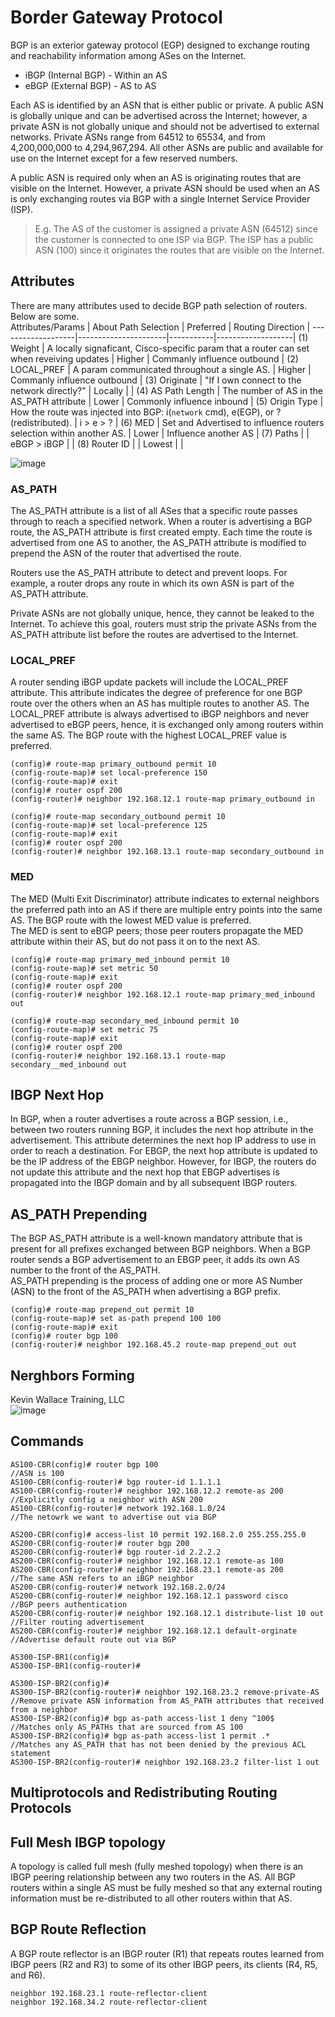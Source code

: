 # Border Gateway Protocol
BGP is an exterior gateway protocol (EGP) designed to exchange routing and reachability information among ASes on the Internet. 
- iBGP (Internal BGP) - Within an AS
- eBGP (External BGP) - AS to AS

Each AS is identified by an ASN that is either public or private. A public ASN is globally unique and can be advertised across the Internet; however, a private ASN is not globally unique and should not be advertised to external networks. Private ASNs range from 64512 to 65534, and from 4,200,000,000 to 4,294,967,294. All other ASNs are public and available for use on the Internet except for a few reserved numbers.  

A public ASN is required only when an AS is originating routes that are visible on the Internet. However, a private ASN should be used when an AS is only exchanging routes via BGP with a single Internet Service Provider (ISP).  
> E.g. The AS of the customer is assigned a private ASN (64512) since the customer is connected to one ISP via BGP. The ISP has a public ASN (100) since it originates the routes that are visible on the Internet.   

## Attributes
There are many attributes used to decide BGP path selection of routers. Below are some.  
Attributes/Params  | About Path Selection | Preferred | Routing Direction |
-------------------|----------------------|-----------|-------------------|
(1) Weight         | A locally signaficant, Cisco-specific param that a router can set when reveiving updates | Higher | Commanly influence outbound |
(2) LOCAL_PREF     | A param communicated throughout a single AS. | Higher | Commanly influence outbound |
(3) Originate      | "If I own connect to the network directly?" | Locally |  |
(4) AS Path Length | The number of AS in the AS_PATH attribute | Lower | Commonly influence inbound |
(5) Origin Type    | How the route was injected into BGP: i(`network` cmd), e(EGP), or ?(redistributed). | i > e > ? |
(6) MED            | Set and Advertised to influence routers selection within another AS. | Lower | Influence another AS |
(7) Paths          | | eBGP > iBGP | |
(8) Router ID      | | Lowest | |

![image](https://github.com/jibingl/CCNA-CCNP/assets/84643474/587c16bd-9b10-4d72-b6b0-a78c41697a3d)

### AS_PATH
The AS_PATH attribute is a list of all ASes that a specific route passes through to reach a specified network. When a router is advertising a BGP route, the AS_PATH attribute is first created empty. Each time the route is advertised from one AS to another, the AS_PATH attribute is modified to prepend the ASN of the router that advertised the route.

Routers use the AS_PATH attribute to detect and prevent loops. For example, a router drops any route in which its own ASN is part of the AS_PATH attribute.

Private ASNs are not globally unique, hence, they cannot be leaked to the Internet. To achieve this goal, routers must strip the private ASNs from the AS_PATH attribute list before the routes are advertised to the Internet.

### LOCAL_PREF
A router sending iBGP update packets will include the LOCAL_PREF attribute. This attribute indicates the degree of preference for one BGP route over the others when an AS has multiple routes to another AS. The LOCAL_PREF attribute is always advertised to iBGP neighbors and never advertised to eBGP peers, hence, it is exchanged only among routers within the same AS. The BGP route with the highest LOCAL_PREF value is preferred.
```
(config)# route-map primary_outbound permit 10
(config-route-map)# set local-preference 150
(config-route-map)# exit
(config)# router ospf 200
(config-router)# neighbor 192.168.12.1 route-map primary_outbound in

(config)# route-map secondary_outbound permit 10
(config-route-map)# set local-preference 125
(config-route-map)# exit
(config)# router ospf 200
(config-router)# neighbor 192.168.13.1 route-map secondary_outbound in
```

### MED
The MED (Multi Exit Discriminator) attribute indicates to external neighbors the preferred path into an AS if there are multiple entry points into the same AS. The BGP route with the lowest MED value is preferred.  
The MED is sent to eBGP peers; those peer routers propagate the MED attribute within their AS, but do not pass it on to the next AS.
```
(config)# route-map primary_med_inbound permit 10
(config-route-map)# set metric 50
(config-route-map)# exit
(config)# router ospf 200
(config-router)# neighbor 192.168.12.1 route-map primary_med_inbound out

(config)# route-map secondary_med_inbound permit 10
(config-route-map)# set metric 75
(config-route-map)# exit
(config)# router ospf 200
(config-router)# neighbor 192.168.13.1 route-map secondary__med_inbound out
```

## IBGP Next Hop
In BGP, when a router advertises a route across a BGP session, i.e., between two routers running BGP, it includes the next hop attribute in the advertisement. This attribute determines the next hop IP address to use in order to reach a destination. For EBGP, the next hop attribute is updated to be the IP address of the EBGP neighbor. However, for IBGP, the routers do not update this attribute and the next hop that EBGP advertises is
propagated into the IBGP domain and by all subsequent IBGP routers.

## AS_PATH Prepending
The BGP AS_PATH attribute is a well-known mandatory attribute that is present for all prefixes exchanged between BGP neighbors. When a BGP router sends a BGP advertisement to an EBGP peer, it adds its own AS number to the front of the AS_PATH.   
AS_PATH prepending is the process of adding one or more AS Number (ASN) to the front of the AS_PATH when advertising a BGP prefix.
```
(config)# route-map prepend_out permit 10
(config-route-map)# set as-path prepend 100 100
(config-route-map)# exit
(config)# router bgp 100
(config-router)# neighbor 192.168.45.2 route-map prepend_out out
```

## Nerghbors Forming
Kevin Wallace Training, LLC  
![image](https://github.com/jibingl/CCNA-CCNP/assets/84643474/0b551eaa-1b90-48cb-be75-27f096dd4499)


## Commands
```
AS100-CBR(config)# router bgp 100                                                   //ASN is 100
AS100-CBR(config-router)# bgp router-id 1.1.1.1
AS100-CBR(config-router)# neighbor 192.168.12.2 remote-as 200                   //Explicitly config a neighbor with ASN 200
AS100-CBR(config-router)# network 192.168.1.0/24                                //The netowrk we want to advertise out via BGP

AS200-CBR(config)# access-list 10 permit 192.168.2.0 255.255.255.0 
AS200-CBR(config-router)# router bgp 200
AS200-CBR(config-router)# bgp router-id 2.2.2.2
AS200-CBR(config-router)# neighbor 192.168.12.1 remote-as 100
AS200-CBR(config-router)# neighbor 192.168.23.1 remote-as 200                    //The same ASN refers to an iBGP neighbor
AS200-CBR(config-router)# network 192.168.2.0/24
AS200-CBR(config-router)# neighbor 192.168.12.1 password cisco                   //BGP peers authentication
AS200-CBR(config-router)# neighbor 192.168.12.1 distribute-list 10 out            //Filter routing advertisement
AS200-CBR(config-router)# neighbor 192.168.12.1 default-orginate                 //Advertise default route out via BGP

AS300-ISP-BR1(config)#
AS300-ISP-BR1(config-router)#

AS300-ISP-BR2(config)#
AS300-ISP-BR2(config-router)# neighbor 192.168.23.2 remove-private-AS            //Remove private ASN information from AS_PATH attributes that received from a neighbor
AS300-ISP-BR2(config)# bgp as-path access-list 1 deny ^100$                      //Matches only AS_PATHs that are sourced from AS 100
AS300-ISP-BR2(config)# bgp as-path access-list 1 permit .*                       //Matches any AS_PATH that has not been denied by the previous ACL statement
AS300-ISP-BR2(config-router)# neighbor 192.168.23.2 filter-list 1 out
```

## Multiprotocols and Redistributing Routing Protocols


## Full Mesh IBGP topology
A topology is called full mesh (fully meshed topology) when there is an IBGP peering relationship between any two routers in the AS. All BGP routers within a single AS must be fully meshed so that any external routing information must be re-distributed to all other routers within that AS.

## BGP Route Reflection
A BGP route reflector is an IBGP router (R1) that repeats routes learned from IBGP peers (R2 and R3) to some of its other IBGP peers, its clients (R4, R5, and R6).
```
neighbor 192.168.23.1 route-reflector-client
neighbor 192.168.34.2 route-reflector-client
```
